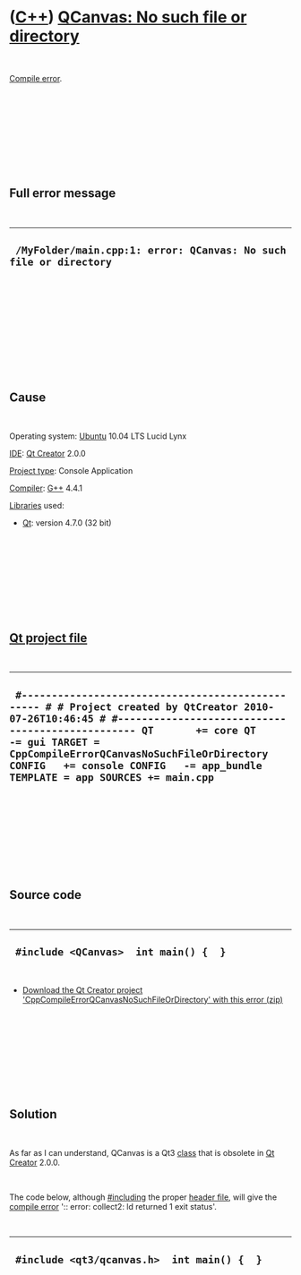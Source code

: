 
 

 

 

 

 

([C++](Cpp.md)) [QCanvas: No such file or directory](CppCompileErrorQCanvasNoSuchFileOrDirectory.md)
======================================================================================================

 

[Compile error](CppCompileError.md).

 

 

 

 

 

Full error message
------------------

 

  --------------------------------------------------------------------
  ` /MyFolder/main.cpp:1: error: QCanvas: No such file or directory`
  --------------------------------------------------------------------

 

 

 

 

 

 

Cause
-----

 

Operating system: [Ubuntu](http://www.ubuntu.com) 10.04 LTS Lucid Lynx

[IDE](CppIde.md): [Qt Creator](CppQtCreator.md) 2.0.0

[Project type](CppQtProjectType.md): Console Application

[Compiler](CppCompiler.md): [G++](CppGpp.md) 4.4.1

[Libraries](CppLibrary.md) used:

-   [Qt](CppQt.md): version 4.7.0 (32 bit)

 

 

 

 

 

[Qt project file](CppQtProjectFile.md)
---------------------------------------

 

  -------------------------------------------------------------------------------------------------------------------------------------------------------------------------------------------------------------------------------------------------------------------------------------------------------------------------------------
  ` #------------------------------------------------- # # Project created by QtCreator 2010-07-26T10:46:45 # #------------------------------------------------- QT       += core QT       -= gui TARGET = CppCompileErrorQCanvasNoSuchFileOrDirectory CONFIG   += console CONFIG   -= app_bundle TEMPLATE = app SOURCES += main.cpp`
  -------------------------------------------------------------------------------------------------------------------------------------------------------------------------------------------------------------------------------------------------------------------------------------------------------------------------------------

 

 

 

 

 

Source code
-----------

 

  ----------------------------------------
  ` #include <QCanvas>  int main() {  }`
  ----------------------------------------

 

-   [Download the Qt Creator project
    'CppCompileErrorQCanvasNoSuchFileOrDirectory' with this
    error (zip)](CppCompileErrorQCanvasNoSuchFileOrDirectory.zip)

 

 

 

 

 

Solution
--------

 

As far as I can understand, QCanvas is a Qt3 [class](CppClass.md) that
is obsolete in [Qt Creator](CppQtCreator.md) 2.0.0.

 

The code below, although [\#including](CppInclude.md) the proper
[header file](CppHeaderFile.md), will give the [compile
error](CppCompileError.md) ':: error: collect2: ld returned 1 exit
status'.

 

  ----------------------------------------------
  ` #include <qt3/qcanvas.h>  int main() {  }`
  ----------------------------------------------

 

 

 

 

 

 

